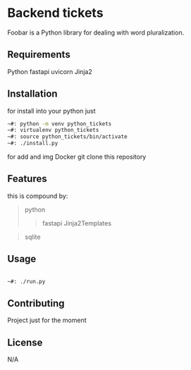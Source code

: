 # Backend tickets

Foobar is a Python library for dealing with word pluralization.

## Requirements

Python
fastapi
uvicorn
Jinja2

## Installation


for install into your python just
```bash
~#: python -m venv python_tickets
~#: virtualenv python_tickets
~#: source python_tickets/bin/activate
~#: ./install.py
```

for add and img Docker git clone this repository

## Features
this is compound by:
> python
>> fastapi 
>> Jinja2Templates

> sqlite


## Usage

```bash

~#: ./run.py

```

## Contributing
Project just for the moment

## License

N/A